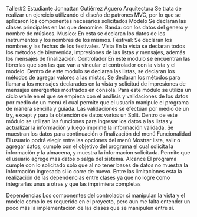 Taller#2 
Estudiante Jonnattan Gutiérrez Aguero
Arquitectura
Se trata de realizar un ejercicio utilizando el diseño de patrones MVC, por lo que se aplicaron los componentes necesarios solicitados
Modelo
Se declaran las clases principales en las que denomine:
Banda: con los datos del genero y nombre de músicos.
Musico: En esta se declaran los datos de los instrumentos y los nombres de los mismos.
Festival: Se declaran los nombres y las fechas de los festivales.
Vista
En la vista se declaran todos los métodos de bienvenida, impresiones de las listas y mensajes, además los mensajes de finalización.
Controlador
En este modulo se encuentran las librerías que son las que van a vincular el controlador con la vista y el modelo. Dentro de este modulo se declaran las listas, se declaran los métodos de agregar valores a las mistas.
Se declaran los métodos para llamar a los mensajes declarados en la vista y solicitud de impresiones de mensajes emergentes mostrados en consola.
Para este módulo se utiliza un ciclo while en el que se empieza con el análisis y validaciones de los datos por medio de un menú el cual permite que el usuario manipule el programa de manera sencilla y guiada.
Las validaciones se efectúan por medio de un try, except y para la obtención de datos varios un Split.
Dentro de este módulo  se utilizan las funciones para ingresar los datos a las listas y actualizar la información  y luego imprime la información validada.
Se muestran los datos para continuación o finalización del menú
Funcionalidad
El usuario podrá elegir entre las opciones del menú 
Mostrar lista, salir o agregar datos, cumple con el objetivo del programa el cual solicita la información y la almacena,  y muestra la informacion solicitada.
Permite que el usuario agrege mas datos o salga del sistema.
Alcance
El programa cumple con lo solicitado solo que al no tener bases de datos no muestra la información ingresada si lo corre de nuevo.
Entre las limitaciones esta la realización de las dependencias entre clases ya que no logre como integrarlas unas a otras y que las imprimiera completas

Dependencias 
Los componentes del controlador si manipulan la vista y el modelo como lo es requerido en el proyecto, pero aun me falta entender un poco más la implementación de las clases que se manipulen entre sí.
